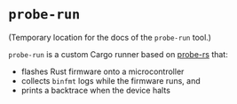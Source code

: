 # `probe-run`

(Temporary location for the docs of the `probe-run` tool.)

`probe-run` is a custom Cargo runner based on [probe-rs] that:

[probe-rs]: https://probe.rs/

- flashes Rust firmware onto a microcontroller
- collects `binfmt` logs while the firmware runs, and
- prints a backtrace when the device halts
